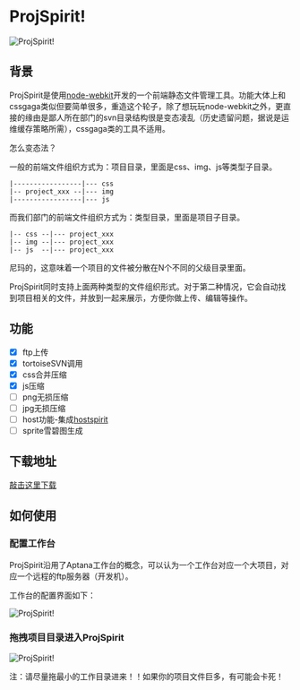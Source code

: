 ProjSpirit!
===========

![ProjSpirit!](https://raw.github.com/oxox/projspirit/master/src/img/icon.png)

## 背景

ProjSpirit是使用[node-webkit](https://github.com/rogerwang/node-webkit)开发的一个前端静态文件管理工具。功能大体上和cssgaga类似但要简单很多，重造这个轮子，除了想玩玩node-webkit之外，更直接的缘由是鄙人所在部门的svn目录结构很是变态凌乱（历史遗留问题，据说是运维缓存策略所需），cssgaga类的工具不适用。

怎么变态法？

一般的前端文件组织方式为：项目目录，里面是css、img、js等类型子目录。

	|-----------------|--- css
	|-- project_xxx --|--- img
	|-----------------|--- js


而我们部门的前端文件组织方式为：类型目录，里面是项目子目录。

	|-- css --|--- project_xxx
	|-- img --|--- project_xxx
	|-- js  --|--- project_xxx

尼玛的，这意味着一个项目的文件被分散在N个不同的父级目录里面。

ProjSpirit同时支持上面两种类型的文件组织形式。对于第二种情况，它会自动找到项目相关的文件，并放到一起来展示，方便你做上传、编辑等操作。


## 功能

- [x] ftp上传
- [x] tortoiseSVN调用
- [x] css合并压缩
- [x] js压缩
- [ ] png无损压缩
- [ ] jpg无损压缩
- [ ] host功能-集成[hostspirit](http://faso.me/hostspirit/)
- [ ] sprite雪碧图生成

## 下载地址

[敲击这里下载](http://mamboer.github.com/nwapp/release/ProjSpirit.zip)

## 如何使用

### 配置工作台

ProjSpirit沿用了Aptana工作台的概念，可以认为一个工作台对应一个大项目，对应一个远程的ftp服务器（开发机）。

工作台的配置界面如下：

![ProjSpirit!](http://oxox.io/projspirit/assets/img/ws.jpg)

### 拖拽项目目录进入ProjSpirit

![ProjSpirit!](http://oxox.io/projspirit/assets/img/proj.jpg)

注：请尽量拖最小的工作目录进来！！如果你的项目文件巨多，有可能会卡死！
